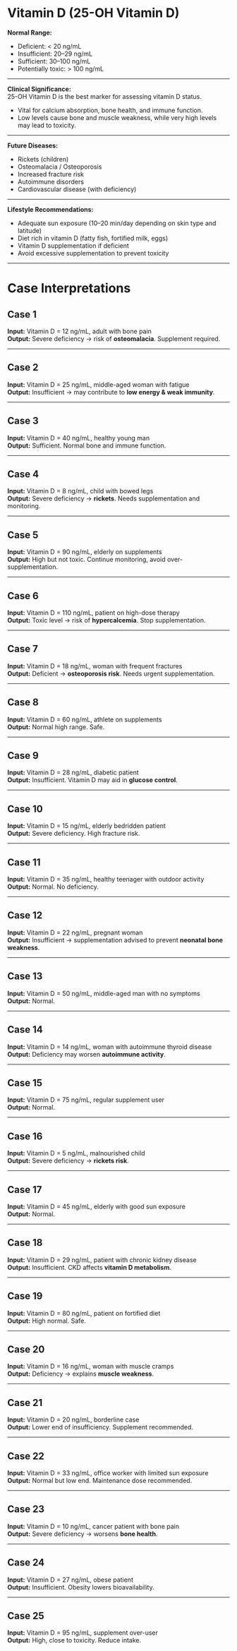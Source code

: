 # Vitamin D (25-OH Vitamin D)

**Normal Range:**  
- Deficient: < 20 ng/mL  
- Insufficient: 20–29 ng/mL  
- Sufficient: 30–100 ng/mL  
- Potentially toxic: > 100 ng/mL  

---

**Clinical Significance:**  
25-OH Vitamin D is the best marker for assessing vitamin D status.  
- Vital for calcium absorption, bone health, and immune function.  
- Low levels cause bone and muscle weakness, while very high levels may lead to toxicity.  

---

**Future Diseases:**  
- Rickets (children)  
- Osteomalacia / Osteoporosis  
- Increased fracture risk  
- Autoimmune disorders  
- Cardiovascular disease (with deficiency)  

---

**Lifestyle Recommendations:**  
- Adequate sun exposure (10–20 min/day depending on skin type and latitude)  
- Diet rich in vitamin D (fatty fish, fortified milk, eggs)  
- Vitamin D supplementation if deficient  
- Avoid excessive supplementation to prevent toxicity  

---

# Case Interpretations

## Case 1  
**Input:** Vitamin D = 12 ng/mL, adult with bone pain  
**Output:** Severe deficiency → risk of **osteomalacia**. Supplement required.  

---

## Case 2  
**Input:** Vitamin D = 25 ng/mL, middle-aged woman with fatigue  
**Output:** Insufficient → may contribute to **low energy & weak immunity**.  

---

## Case 3  
**Input:** Vitamin D = 40 ng/mL, healthy young man  
**Output:** Sufficient. Normal bone and immune function.  

---

## Case 4  
**Input:** Vitamin D = 8 ng/mL, child with bowed legs  
**Output:** Severe deficiency → **rickets**. Needs supplementation and monitoring.  

---

## Case 5  
**Input:** Vitamin D = 90 ng/mL, elderly on supplements  
**Output:** High but not toxic. Continue monitoring, avoid over-supplementation.  

---

## Case 6  
**Input:** Vitamin D = 110 ng/mL, patient on high-dose therapy  
**Output:** Toxic level → risk of **hypercalcemia**. Stop supplementation.  

---

## Case 7  
**Input:** Vitamin D = 18 ng/mL, woman with frequent fractures  
**Output:** Deficient → **osteoporosis risk**. Needs urgent supplementation.  

---

## Case 8  
**Input:** Vitamin D = 60 ng/mL, athlete on supplements  
**Output:** Normal high range. Safe.  

---

## Case 9  
**Input:** Vitamin D = 28 ng/mL, diabetic patient  
**Output:** Insufficient. Vitamin D may aid in **glucose control**.  

---

## Case 10  
**Input:** Vitamin D = 15 ng/mL, elderly bedridden patient  
**Output:** Severe deficiency. High fracture risk.  

---

## Case 11  
**Input:** Vitamin D = 35 ng/mL, healthy teenager with outdoor activity  
**Output:** Normal. No deficiency.  

---

## Case 12  
**Input:** Vitamin D = 22 ng/mL, pregnant woman  
**Output:** Insufficient → supplementation advised to prevent **neonatal bone weakness**.  

---

## Case 13  
**Input:** Vitamin D = 50 ng/mL, middle-aged man with no symptoms  
**Output:** Normal.  

---

## Case 14  
**Input:** Vitamin D = 14 ng/mL, woman with autoimmune thyroid disease  
**Output:** Deficiency may worsen **autoimmune activity**.  

---

## Case 15  
**Input:** Vitamin D = 75 ng/mL, regular supplement user  
**Output:** Normal.  

---

## Case 16  
**Input:** Vitamin D = 5 ng/mL, malnourished child  
**Output:** Severe deficiency → **rickets risk**.  

---

## Case 17  
**Input:** Vitamin D = 45 ng/mL, elderly with good sun exposure  
**Output:** Normal.  

---

## Case 18  
**Input:** Vitamin D = 29 ng/mL, patient with chronic kidney disease  
**Output:** Insufficient. CKD affects **vitamin D metabolism**.  

---

## Case 19  
**Input:** Vitamin D = 80 ng/mL, patient on fortified diet  
**Output:** High normal. Safe.  

---

## Case 20  
**Input:** Vitamin D = 16 ng/mL, woman with muscle cramps  
**Output:** Deficiency → explains **muscle weakness**.  

---

## Case 21  
**Input:** Vitamin D = 20 ng/mL, borderline case  
**Output:** Lower end of insufficiency. Supplement recommended.  

---

## Case 22  
**Input:** Vitamin D = 33 ng/mL, office worker with limited sun exposure  
**Output:** Normal but low end. Maintenance dose recommended.  

---

## Case 23  
**Input:** Vitamin D = 10 ng/mL, cancer patient with bone pain  
**Output:** Severe deficiency → worsens **bone health**.  

---

## Case 24  
**Input:** Vitamin D = 27 ng/mL, obese patient  
**Output:** Insufficient. Obesity lowers bioavailability.  

---

## Case 25  
**Input:** Vitamin D = 95 ng/mL, supplement over-user  
**Output:** High, close to toxicity. Reduce intake.  

